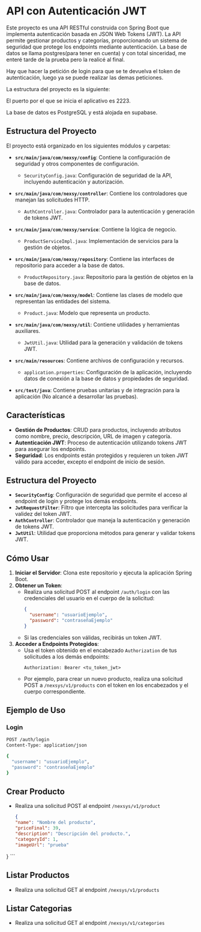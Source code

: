 # API con Autenticación JWT

Este proyecto es una API RESTful construida con Spring Boot que implementa autenticación basada en JSON Web Tokens (JWT). La API permite gestionar productos y categorías, proporcionando un sistema de seguridad que protege los endpoints mediante autenticación. La base de datos se llama postgres(para tener en cuenta) y con total sinceridad, me enteré tarde de la prueba pero la realicé al final.

Hay que hacer la petición de login para que se te devuelva el token de autenticación, luego ya se puede realizar las demas peticiones.

La estructura del proyecto es la siguiente:

El puerto por el que se inicia el aplicativo es 2223.

La base de datos es PostgreSQL y está alojada en supabase.

## Estructura del Proyecto

El proyecto está organizado en los siguientes módulos y carpetas:

- **`src/main/java/com/nexsy/config`**: Contiene la configuración de seguridad y otros componentes de configuración.
  - `SecurityConfig.java`: Configuración de seguridad de la API, incluyendo autenticación y autorización.
  
- **`src/main/java/com/nexsy/controller`**: Contiene los controladores que manejan las solicitudes HTTP.
  - `AuthController.java`: Controlador para la autenticación y generación de tokens JWT.
  
- **`src/main/java/com/nexsy/service`**: Contiene la lógica de negocio.
  - `ProductServiceImpl.java`: Implementación de servicios para la gestión de objetos.
  
- **`src/main/java/com/nexsy/repository`**: Contiene las interfaces de repositorio para acceder a la base de datos.
  - `ProductRepository.java`: Repositorio para la gestión de objetos en la base de datos.
  
- **`src/main/java/com/nexsy/model`**: Contiene las clases de modelo que representan las entidades del sistema.
  - `Product.java`: Modelo que representa un producto.
  
- **`src/main/java/com/nexsy/util`**: Contiene utilidades y herramientas auxiliares.
  - `JwtUtil.java`: Utilidad para la generación y validación de tokens JWT.

- **`src/main/resources`**: Contiene archivos de configuración y recursos.
  - `application.properties`: Configuración de la aplicación, incluyendo datos de conexión a la base de datos y propiedades de seguridad.

- **`src/test/java`**: Contiene pruebas unitarias y de integración para la aplicación (No alcancé a desarrollar las pruebas).

## Características

- **Gestión de Productos**: CRUD para productos, incluyendo atributos como nombre, precio, descripción, URL de imagen y categoría.
- **Autenticación JWT**: Proceso de autenticación utilizando tokens JWT para asegurar los endpoints.
- **Seguridad**: Los endpoints están protegidos y requieren un token JWT válido para acceder, excepto el endpoint de inicio de sesión.

## Estructura del Proyecto

- **`SecurityConfig`**: Configuración de seguridad que permite el acceso al endpoint de login y protege los demás endpoints.
- **`JwtRequestFilter`**: Filtro que intercepta las solicitudes para verificar la validez del token JWT.
- **`AuthController`**: Controlador que maneja la autenticación y generación de tokens JWT.
- **`JwtUtil`**: Utilidad que proporciona métodos para generar y validar tokens JWT.

## Cómo Usar

1. **Iniciar el Servidor**: Clona este repositorio y ejecuta la aplicación Spring Boot.
2. **Obtener un Token**:
   - Realiza una solicitud POST al endpoint `/auth/login` con las credenciales del usuario en el cuerpo de la solicitud:
     ```json
     {
       "username": "usuarioEjemplo",
       "password": "contraseñaEjemplo"
     }
     ```
   - Si las credenciales son válidas, recibirás un token JWT.
3. **Acceder a Endpoints Protegidos**:
   - Usa el token obtenido en el encabezado `Authorization` de tus solicitudes a los demás endpoints:
     ```
     Authorization: Bearer <tu_token_jwt>
     ```
   - Por ejemplo, para crear un nuevo producto, realiza una solicitud POST a `/nexsys/v1/products` con el token en los encabezados y el cuerpo correspondiente.

## Ejemplo de Uso

### Login

```bash
POST /auth/login
Content-Type: application/json

{
  "username": "usuarioEjemplo",
  "password": "contraseñaEjemplo"
}
 ```

## Crear Producto

  - Realiza una solicitud POST al endpoint `/nexsys/v1/product`
     ```json
     {
    "name": "Nombre del producto",
    "priceFinal": 39,
    "description": "Descripción del producto.",
    "categoryId": 1,
    "imageUrl": "prueba"
} ```

## Listar Productos

  - Realiza una solicitud GET al endpoint `/nexsys/v1/products`


## Listar Categorias

  - Realiza una solicitud GET al endpoint `/nexsys/v1/categories`
 
```

